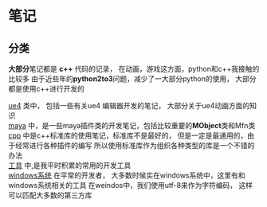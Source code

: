 # 笔记

## 分类

**大部分**笔记都是 **c++** 代码的记录， 在动画，游戏这方面，python和c++我接触的比较多
由于近些年的**python2to3**问题，减少了一大部分python的使用， 大部分都是使用c++进行开发的

[ue4](ue4/) 类中， 包括一些有关ue4 编辑器开发的笔记， 大部分关于ue4动画方面的知识  
[maya](maya/) 中，是一些maya插件类的开发笔记，包括比较重要的**MObject**类和Mfn类  
[cpp](cpp/) 中是c++标准库的使用笔记，标准库不是最好的， 但是一定是最通用的，由于经常进行各种插件的编写
所以使用标准库作为组织各种类型的库是一个不错的办法  
[工具](tools/) 中,是我平时积累的常用的开发工具  
[windows系统](system/) 在平常的开发者， 大多数时候实在windows系统中，这里有和windows系统相关的工具
在weindos中，我们使用utf-8来作为字符编码， 这样可以匹配大多数的第三方库


